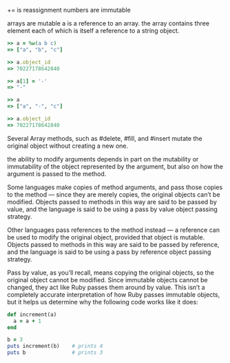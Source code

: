 += is reassignment
numbers are immutable

arrays are mutable
a is a reference to an array.
the array contains three element each of which is itself a reference to a string object.
```ruby
>> a = %w(a b c)
=> ["a", "b", "c"]

>> a.object_id
=> 70227178642840

>> a[1] = '-'
=> "-"

>> a
=> ["a", "-", "c"]

>> a.object_id
=> 70227178642840
```
Several Array methods, such as #delete, #fill, and #insert mutate the original object without creating a new one.

the ability to modify arguments depends in part on the mutability or immutability of the object represented by the argument, but also on how the argument is passed to the method.

Some languages make copies of method arguments, and pass those copies to the method — since they are merely copies, the original objects can’t be modified. Objects passed to methods in this way are said to be passed by value, and the language is said to be using a pass by value object passing strategy.

Other languages pass references to the method instead — a reference can be used to modify the original object, provided that object is mutable. Objects passed to methods in this way are said to be passed by reference, and the language is said to be using a pass by reference object passing strategy.

Pass by value, as you’ll recall, means copying the original objects, so the original object cannot be modified. Since immutable objects cannot be changed, they act like Ruby passes them around by value. This isn’t a completely accurate interpretation of how Ruby passes immutable objects, but it helps us determine why the following code works like it does:

```ruby
def increment(a)
  a = a + 1
end

b = 3
puts increment(b)    # prints 4
puts b               # prints 3
```
